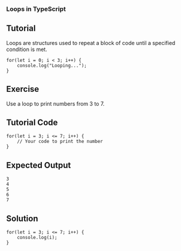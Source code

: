 ### Loops in TypeScript

Tutorial
-------
Loops are structures used to repeat a block of code until a specified condition is met.

    for(let i = 0; i < 3; i++) {
        console.log("Looping...");
    }

Exercise
-------
Use a loop to print numbers from 3 to 7.

Tutorial Code
-------

    for(let i = 3; i <= 7; i++) {
        // Your code to print the number
    }

Expected Output
-------

    3
    4
    5
    6
    7

Solution
-------

    for(let i = 3; i <= 7; i++) {
        console.log(i);
    }